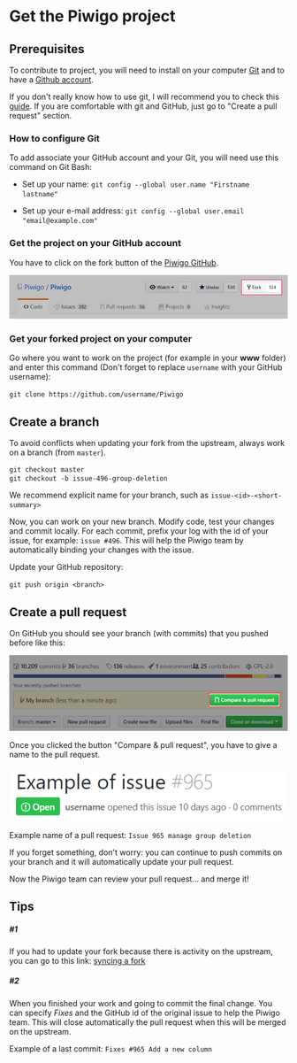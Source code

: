 # Get the Piwigo project

## Prerequisites
To contribute to project, you will need to install on your computer [Git](https://git-scm.com/) and to have a [Github account](https://github.com/join?source=header-home).

If you don't really know how to use git, I will recommend you to check this [guide](https://git-scm.com/book/en/v2/Getting-Started-Git-Basics). If you are comfortable with git and GitHub, just go to "Create a pull request" section.

### How to configure Git

To add associate your GitHub account and your Git, you will need use this command on Git Bash:

- Set up your name:
`git config --global user.name "Firstname lastname"`

- Set up your e-mail address:
`git config --global user.email "email@example.com"`

### Get the project on your GitHub account
You have to click on the fork button of the [Piwigo GitHub](https://github.com/Piwigo/Piwigo).

![Lien](HowToFork.png)

### Get your forked project on your computer
Go where you want to work on the project (for example in your **www** folder) and enter this command (Don't forget to replace `username` with your GitHub username):

`git clone https://github.com/username/Piwigo`

## Create a branch

To avoid conflicts when updating your fork from the upstream, always work on a branch (from `master`).

```
git checkout master
git checkout -b issue-496-group-deletion
```
We recommend explicit name for your branch, such as `issue-<id>-<short-summary>`

Now, you can work on your new branch. Modify code, test your changes and commit locally. For each commit, prefix your log with the id of your issue, for example: `issue #496`. This will help the Piwigo team by automatically binding your changes with the issue.

Update your GitHub repository:

`git push origin <branch>`

## Create a pull request

On GitHub you should see your branch (with commits) that you pushed before like this:

![Lien](HowToPullRequest.png)

Once you clicked the button "Compare & pull request", you have to give a name to the pull request.

![lien](Issue.png)

Example name of a pull request: `Issue 965 manage group deletion`

If you forget something, don't worry: you can continue to push commits on your branch and it will automatically update your pull request.

Now the Piwigo team can review your pull request... and merge it!

## Tips

##### #1

If you had to update your fork because there is activity on the upstream, you can go to this link:
[syncing a fork](https://help.github.com/articles/syncing-a-fork/)

##### #2

When you finished your work and going to commit the final change. You can specify *Fixes* and the GitHub id of the original issue to help the Piwigo team. This will close automatically the pull request when this will be merged on the upstream.

Example of a last commit: `Fixes #965 Add a new column`
